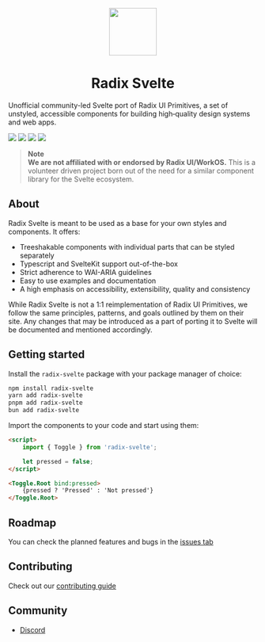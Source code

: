 <p align="center">
 <img align="center" src="https://raw.githubusercontent.com/TGlide/radix-svelte/main/static/logo.svg" height="96" />
 <h1 align="center">
  Radix Svelte
 </h1>
</p>

Unofficial community-led Svelte port of Radix UI Primitives, a set of unstyled, accessible components for building high‑quality design systems and web apps.

[![](https://img.shields.io/npm/v/radix-svelte?style=flat-square)](https://www.npmjs.com/package/radix-svelte)
[![](https://img.shields.io/github/actions/workflow/status/TGlide/radix-svelte/ci.yaml?style=flat-square)](https://github.com/TGlide/radix-svelte/actions/workflows/ci.yaml)
![](https://img.shields.io/github/license/TGlide/radix-svelte?style=flat-square)
[![](https://dcbadge.vercel.app/api/server/gQrpPs34xH?style=flat-square)](https://discord.gg/gQrpPs34xH)

> **Note** <br> 
> **We are not affiliated with or endorsed by Radix UI/WorkOS.** This is a volunteer driven project born out of the need for a similar component library for the Svelte ecosystem.

## About

Radix Svelte is meant to be used as a base for your own styles and components. It offers:

- Treeshakable components with individual parts that can be styled separately
- Typescript and SvelteKit support out-of-the-box
- Strict adherence to WAI-ARIA guidelines
- Easy to use examples and documentation
- A high emphasis on accessibility, extensibility, quality and consistency

While Radix Svelte is not a 1:1 reimplementation of Radix UI Primitives, we follow the same principles, patterns, and goals outlined by them on their site. Any changes that may be introduced as a part of porting it to Svelte will be documented and mentioned accordingly.

## Getting started

Install the `radix-svelte` package with your package manager of choice:

```sh
npm install radix-svelte
yarn add radix-svelte
pnpm add radix-svelte
bun add radix-svelte
```

Import the components to your code and start using them:

```html
<script>
    import { Toggle } from 'radix-svelte';

    let pressed = false;
</script>

<Toggle.Root bind:pressed>
    {pressed ? 'Pressed' : 'Not pressed'}
</Toggle.Root>
```

## Roadmap

You can check the planned features and bugs in the [issues tab](https://github.com/TGlide/radix-svelte/issues)

## Contributing

Check out our [contributing guide](./CONTRIBUTING.md)

## Community

- [Discord](https://discord.gg/gQrpPs34xH)
